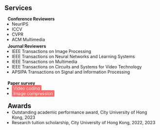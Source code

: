 <h2 id="services" style="margin: 2px 0px 15px;">Services</h2>

<h4 style="margin:0 10px 0;">Conference Reviewers</h4>

<ul style="margin:0 0 5px;">
  <li><autocolor>NeurIPS</autocolor></li>
  <li><autocolor>ICCV</autocolor></li>
  <li><autocolor>CVPR</autocolor></li>
  <li><autocolor>ACM Multimedia</autocolor></li>
</ul>

<h4 style="margin:0 10px 0;">Journal Reviewers</h4>

<ul style="margin:0 0 20px;">
  <li><autocolor>IEEE Transactions on Image Processing </autocolor></li>
  <li><autocolor>IEEE Transactions on Neural Networks and Learning Systems </autocolor></li>
  <li><autocolor>IEEE Transactions on Multimedia</autocolor></li>
  <li><autocolor>IEEE Transactions on Circuits and Systems for Video Technology</autocolor></li>
  <li><autocolor>APSIPA Transactions on Signal and Information Processing</autocolor></li>
</ul>

<h4 style="margin:0 10px 0;">Paper survey</h4>

<ul style="margin:0 0 20px;">
  <li><a href="https://github.com/ppingzhang/Awesome-Deep-Learning-Based-Video-Compression" style="color: white; background-color: #ff6b6b; padding: 2px 5px; border-radius: 3px; text-decoration: none;">Video coding</a></li>
  <li><a href="https://github.com/ppingzhang/Deep-Learning-Based-Image-Compression" style="color: white; background-color: #ff6b6b; padding: 2px 5px; border-radius: 3px; text-decoration: none;">Image compression</a></li>  
</ul>


<h2 style="margin:0 10px 0;">Awards</h2>

<ul style="margin:0 0 20px;">
  <li><autocolor>Outstanding academic performance award, City University of Hong Kong, 2023 </autocolor></li>
  <li><autocolor>Research tuition scholarship, City University of Hong Kong, 2022, 2023</autocolor></li>
</ul>